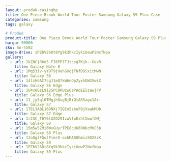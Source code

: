 ```yaml
---
layout: produk-casinghp
title: One Piece Brook World Tour Poster Samsung Galaxy S9 Plus Case
categories: samsung
tags: galaxy

# Produk
product-title: One Piece Brook World Tour Poster Samsung Galaxy S9 Plus Case
harga: 90000
sku: hn-4592
image-drive: 1PZbV260t8Yg9k3hkcIykiUewP2NxfNpa
gallery:
  - url: 1kZNCjR6e5_FI6PPlTJtcsg7Kjk--GevR
    title: Galaxy Note 8
  - url: 1Mq53iv-yY9T9jHehGXqjTNfD9SxitMwN
    title: Galaxy S6
  - url: 14lzh6AC7cgJ1eQ7kW6nOpZyxhDW2VwiX
    title: Galaxy S6 Edge
  - url: 1U4xOGzL9i2SPC8RUzw6aPWoEE5zawjFV
    title: Galaxy S6 Edge Plus
  - url: 11_jy5q16TMgjhGugBjBiQtASSagx1Ar-
    title: Galaxy S7
  - url: 1TEL3ABL16ONXj7IQIn5zbuFQjVaakMUb
    title: Galaxy S7 Edge
  - url: 1r23C_T6Y6lU2O29IzwVfwEzhtXwwfOMj
    title: Galaxy S8
  - url: 15m5w5ZMi6WvGUyrTPE0cUK69NbcMVC5b
    title: Galaxy S8 Plus
  - url: 12oOglFGulPimrO-ocbMAB8hmizXD28zK
    title: Galaxy S9
  - url: 1PZbV260t8Yg9k3hkcIykiUewP2NxfNpa
    title: Galaxy S9 Plus
---
```

